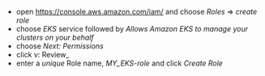 * open https://console.aws.amazon.com/iam/  and choose _Roles_ => _create role_  
* choose _EKS_ service followed by _Allows Amazon EKS to manage your clusters on your behalf_  
* choose _Next: Permissions_
* click v: Review_
* enter a *unique* Role name, _MY_EKS-role_ and click *_Create Role_*
